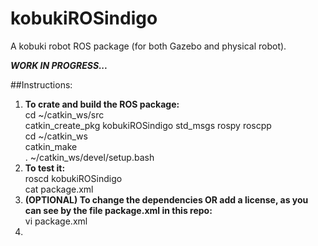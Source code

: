 # kobukiROSindigo
A kobuki robot ROS package (for both Gazebo and physical robot).


***WORK IN PROGRESS...***

##Instructions:
1. **To crate and build the ROS package:** \
  cd ~/catkin_ws/src \
  catkin_create_pkg kobukiROSindigo std_msgs rospy roscpp \
  cd ~/catkin_ws \
  catkin_make \
  . ~/catkin_ws/devel/setup.bash
2. **To test it:** \
  roscd kobukiROSindigo \
  cat package.xml
3. **(OPTIONAL) To change the dependencies OR add a license, as you can see by the file package.xml in this repo:** \
  vi package.xml
4. 
